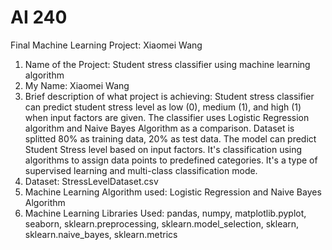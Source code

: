 # AI  240
Final Machine Learning Project: Xiaomei Wang

1. Name of the Project:
   Student stress classifier using machine learning algorithm
2. My Name:
   Xiaomei Wang
3. Brief description of what project is achieving:
   Student stress classifier can predict student stress level as low (0), medium (1), and high (1) when input factors are given.
   The classifier uses Logistic Regression algorithm and Naive Bayes Algorithm as a comparison. Dataset is splitted 80% as training data, 20% as test data. The model can predict Student Stress level based on input factors. It's classification using algorithms to assign data points to predefined categories. It's a type of supervised learning and multi-class classification mode.
4. Dataset: StressLevelDataset.csv
5. Machine Learning Algorithm used:
   Logistic Regression and Naive Bayes Algorithm
6. Machine Learning Libraries Used:
   pandas, numpy, matplotlib.pyplot, seaborn, sklearn.preprocessing, sklearn.model_selection, sklearn, sklearn.naive_bayes, sklearn.metrics
